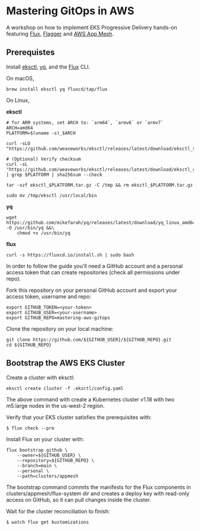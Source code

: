 # Mastering GitOps in AWS

A workshop on how to implement EKS Progressive Delivery hands-on featuring 
[Flux][flux], [Flagger][flagger] and [AWS App Mesh][appmesh].

## Prerequistes

Install [eksctl][eksctl], [yq][yq], and the [Flux][flux] CLI.

On macOS,

```
brew install eksctl yq fluxcd/tap/flux
```

On Linux,

**eksctl**
```
# for ARM systems, set ARCH to: `arm64`, `armv6` or `armv7`
ARCH=amd64
PLATFORM=$(uname -s)_$ARCH

curl -sLO "https://github.com/weaveworks/eksctl/releases/latest/download/eksctl_$PLATFORM.tar.gz"

# (Optional) Verify checksum
curl -sL "https://github.com/weaveworks/eksctl/releases/latest/download/eksctl_checksums.txt" | grep $PLATFORM | sha256sum --check

tar -xzf eksctl_$PLATFORM.tar.gz -C /tmp && rm eksctl_$PLATFORM.tar.gz

sudo mv /tmp/eksctl /usr/local/bin
```

**yq**
```
wget https://github.com/mikefarah/yq/releases/latest/download/yq_linux_amd64 -O /usr/bin/yq &&\
    chmod +x /usr/bin/yq
```

**flux**
```
curl -s https://fluxcd.io/install.sh | sudo bash
```

In order to follow the guide you'll need a GitHub account and a personal access 
token that can create repositories (check all permissions under repo).

Fork this repository on your personal GitHub account and export your access 
token, username and repo:

```
export GITHUB_TOKEN=<your-token>
export GITHUB_USER=<your-username>
export GITHUB_REPO=mastering-aws-gitops
```

Clone the repository on your local machine:

```
git clone https://github.com/${GITHUB_USER}/${GITHUB_REPO}.git
cd ${GITHUB_REPO}
```

## Bootstrap the AWS EKS Cluster

Create a cluster with eksctl:

```
eksctl create cluster -f .eksctl/config.yaml
```

The above command with create a Kubernetes cluster v1.18 with two m5.large 
nodes in the us-west-2 region.

Verify that your EKS cluster satisfies the prerequisites with:

```
$ flux check --pre
```

Install Flux on your cluster with:

```
flux bootstrap github \
    --owner=${GITHUB_USER} \
    --repository=${GITHUB_REPO} \
    --branch=main \
    --personal \
    --path=clusters/appmesh
```

The bootstrap command commits the manifests for the Flux components in 
clusters/appmesh/flux-system dir and creates a deploy key with read-only 
access on GitHub, so it can pull changes inside the cluster.

Wait for the cluster reconciliation to finish:

```
$ watch flux get kustomizations 
```

[flux]: https://fluxcd.io/
[flagger]: https://fluxcd.io/flagger/
[appmesh]: https://aws.amazon.com/app-mesh/
[eksctl]: https://eksctl.io/
[yq]: https://github.com/mikefarah/yq
